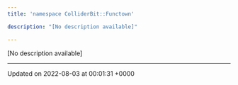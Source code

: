 ```yaml
---
title: 'namespace ColliderBit::Functown'

description: "[No description available]"

---
```







[No description available]






-------------------------------

Updated on 2022-08-03 at 00:01:31 +0000